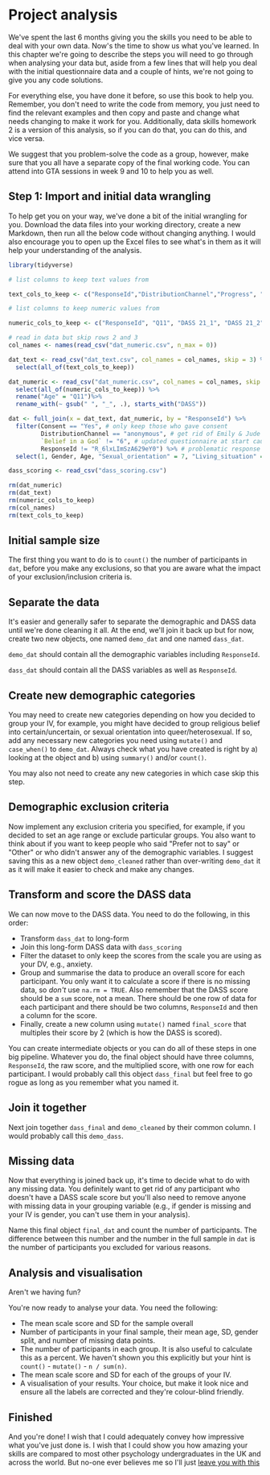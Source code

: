 # Project analysis

We've spent the last 6 months giving you the skills you need to be able to deal with your own data. Now's the time to show us what you've learned. In this chapter we're going to describe the steps you will need to go through when analysing your data but, aside from a few lines that will help you deal with the initial questionnaire data and a couple of hints, we're not going to give you any code solutions. 

For everything else, you have done it before, so use this book to help you. Remember, you don't need to write the code from memory, you just need to find the relevant examples and then copy and paste and change what needs changing to make it work for you. Additionally, data skills homework 2 is a version of this analysis, so if you can do that, you can do this, and vice versa.

We suggest that you problem-solve the code as a group, however, make sure that you all have a separate copy of the final working code. You can attend into GTA sessions in week 9 and 10 to help you as well.

## Step 1: Import and initial data wrangling

To help get you on your way, we've done a bit of the initial wrangling for you. Download the data files into your working directory, create a new Markdown, then run all the below code without changing anything. I would also encourage you to open up the Excel files to see what's in them as it will help your understanding of the analysis.


``` r
library(tidyverse)

# list columns to keep text values from

text_cols_to_keep <- c("ResponseId","DistributionChannel","Progress", "Finished", "Consent", "Gender", "Sexual orientation", "Living situation", "Belief in a God")

# list columns to keep numeric values from

numeric_cols_to_keep <- c("ResponseId", "Q11", "DASS 21_1",	"DASS 21_2",	"DASS 21_3",	"DASS 21_4",	"DASS 21_5",	"DASS 21_6",	"DASS 21_7",	"DASS 21_8",	"DASS 21_9",	"DASS 21_10",	"DASS 21_11",	"DASS 21_12",	"DASS 21_13", "DASS 21_14",	"DASS 21_15",	"DASS 21_16",	"DASS 21_17",	"DASS 21_18",	"DASS 21_19",	"DASS 21_20",	"DASS 21_21") 

# read in data but skip rows 2 and 3
col_names <- names(read_csv("dat_numeric.csv", n_max = 0))

dat_text <- read_csv("dat_text.csv", col_names = col_names, skip = 3) %>%
  select(all_of(text_cols_to_keep))

dat_numeric <- read_csv("dat_numeric.csv", col_names = col_names, skip = 3) %>%
  select(all_of(numeric_cols_to_keep)) %>%
  rename("Age" = "Q11")%>%
  rename_with(~ gsub(" ", "_", .), starts_with("DASS"))

dat <- full_join(x = dat_text, dat_numeric, by = "ResponseId") %>%
  filter(Consent == "Yes", # only keep those who gave consent
         DistributionChannel == "anonymous", # get rid of Emily & Jude preview data
         `Belief in a God` != "6", # updated questionnaire at start caused bug in response
         ResponseId != "R_6lxLImSzA629eY0") %>% # problematic response pattern
  select(1, Gender, Age, "Sexual_orientation" = 7, "Living_situation" = 8, "Belief_god" = 9, 11:31)

dass_scoring <- read_csv("dass_scoring.csv")

rm(dat_numeric)
rm(dat_text)
rm(numeric_cols_to_keep)
rm(col_names)
rm(text_cols_to_keep)
```

## Initial sample size

The first thing you want to do is to `count()` the number of participants in `dat`, before you make any exclusions, so that you are aware what the impact of your exclusion/inclusion criteria is.

## Separate the data

It's easier and generally safer to separate the demographic and DASS data until we're done cleaning it all. At the end, we'll join it back up but for now, create two new objects, one named `demo_dat` and one named `dass_dat`. 

`demo_dat` should contain all the demographic variables including `ResponseId`. 

`dass_dat` should contain all the DASS variables as well as `ResponseId`.

## Create new demographic categories

You may need to create new categories depending on how you decided to group your IV, for example, you might have decided to group religious belief into certain/uncertain, or sexual orientation into queer/heterosexual. If so, add any necessary new categories you need using `mutate()` and `case_when()` to `demo_dat`. Always check what you have created is right by a) looking at the object and b) using `summary()` and/or `count()`.

You may also not need to create any new categories in which case skip this step.

## Demographic exclusion criteria

Now implement any exclusion criteria you specified, for example, if you decided to set an age range or exclude particular groups. You also want to think about if you want to keep people who said "Prefer not to say" or "Other" or who didn't answer any of the demographic variables. I suggest saving this as a new object `demo_cleaned` rather than over-writing `demo_dat` it as it will make it easier to check and make any changes.

## Transform and score the DASS data

We can now move to the DASS data. You need to do the following, in this order:

* Transform `dass_dat` to long-form
* Join this long-form DASS data with `dass_scoring`
* Filter the dataset to only keep the scores from the scale you are using as your DV, e.g., anxiety.
* Group and summarise the data to produce an overall score for each participant. You only want it to calculate a score if there is no missing data, so *don't* use `na.rm = TRUE`. Also remember that the DASS score should be a `sum` score, not a mean. There should be one row of data for each participant and there should be two columns, `ResponseId` and then a column for the score. 
* Finally, create a new column using `mutate()` named `final_score` that multiples their score by 2 (which is how the DASS is scored).

You can create intermediate objects or you can do all of these steps in one big pipeline. Whatever you do, the final object should have three columns, `ResponseId`, the raw score, and the multiplied score, with one row for each participant. I would probably call this object `dass_final` but feel free to go rogue as long as you remember what you named it.
 
## Join it together

Next join together `dass_final` and `demo_cleaned` by their common column. I would probably call this `demo_dass`.

## Missing data

Now that everything is joined back up, it's time to decide what to do with any missing data. You definitely want to get rid of any participant who doesn't have a DASS scale score but you'll also need to remove anyone with missing data in your grouping variable (e.g., if gender is missing and your IV is gender, you can't use them in your analysis).

Name this final object `final_dat` and count the number of participants. The difference between this number and the number in the full sample in `dat` is the number of participants you excluded for various reasons.

## Analysis and visualisation

Aren't we having fun?

You're now ready to analyse your data. You need the following:

* The mean scale score and SD for the sample overall
* Number of participants in your final sample, their mean age, SD, gender split, and number of missing data points.
* The number of participants in each group. It is also useful to calculate this as a percent. We haven't shown you this explicitly but your hint is `count()` - `mutate()` - `n / sum(n)`.
* The mean scale score and SD for each of the groups of your IV.
* A visualisation of your results. Your choice, but make it look nice and ensure all the labels are corrected and they're colour-blind friendly.

## Finished

And you're done! I wish that I could adequately convey how impressive what you've just done is. I wish that I could show you how amazing your skills are compared to most other psychology undergraduates in the UK and across the world. But no-one ever believes me so I'll just [leave you with this](https://www.tiktok.com/@chelseaparlettpelleriti/video/7016838746108710149?_r=1&_t=8ZtxKOe3sHe)



